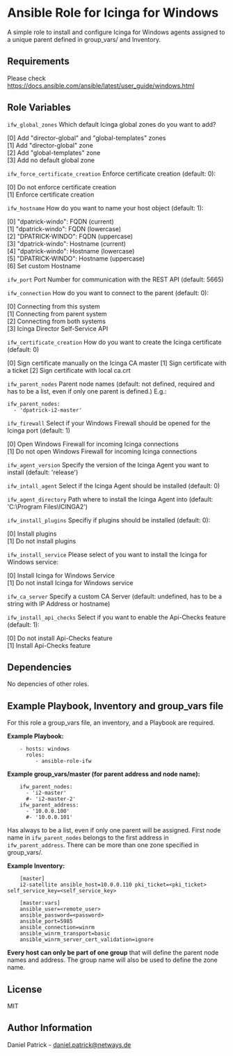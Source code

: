 Ansible Role for Icinga for Windows
===================================

A simple role to install and configure Icinga for Windows agents assigned to a unique parent defined in group_vars/<zone-name> and Inventory.

Requirements
------------

Please check https://docs.ansible.com/ansible/latest/user_guide/windows.html

Role Variables
--------------

`ifw_global_zones` Which default Icinga global zones do you want to add?  

[0] Add "director-global" and "global-templates" zones  
[1] Add "director-global" zone  
[2] Add "global-templates" zone  
[3] Add no default global zone  

`ifw_force_certificate_creation` Enforce certificate creation (default: 0):  

[0] Do not enforce certificate creation  
[1] Enforce certificate creation  

`ifw_hostname` How do you want to name your host object (default: 1):  

[0] "dpatrick-windo": FQDN (current)  
[1] "dpatrick-windo": FQDN (lowercase)  
[2] "DPATRICK-WINDO": FQDN (uppercase)  
[3] "dpatrick-windo": Hostname (current)  
[4] "dpatrick-windo": Hostname (lowercase)  
[5] "DPATRICK-WINDO": Hostname (uppercase)  
[6] Set custom Hostname

`ifw_port` Port Number for communication with the REST API (default: 5665)

`ifw_connection` How do you want to connect to the parent (default: 0):

[0] Connecting from this system  
[1] Connecting from parent system  
[2] Connecting from both systems  
[3] Icinga Director Self-Service API  

`ifw_certificate_creation` How do you want to create the Icinga certificate (default: 0)

[0] Sign certificate manually on the Icinga CA master
[1] Sign certificate with a ticket
[2] Sign certificate with local ca.crt

`ifw_parent_nodes` Parent node names (default: not defined, required and has to be a list, even if only one parent is defined.) E.g.:
```
ifw_parent_nodes:
  - 'dpatrick-i2-master'
```

`ifw_firewall` Select if your Windows Firewall should be opened for the Icinga port (default: 1)  

[0] Open Windows Firewall for incoming Icinga connections  
[1] Do not open Windows Firewall for incoming Icinga connections  

`ifw_agent_version` Specify the version of the Icinga Agent you want to install (default: 'release')

`ifw_intall_agent` Select if the Icinga Agent should be installed (default: 0)

`ifw_agent_directory`  Path where to install the Icinga Agent into (default: 'C:\\Program Files\\ICINGA2')

`ifw_install_plugins` Specifiy if plugins should be installed (default: 0):  

[0] Install plugins  
[1] Do not install plugins  

`ifw_install_service` Please select of you want to install the Icinga for Windows service:  

[0] Install Icinga for Windows Service  
[1] Do not install Icinga for Windows service  

`ifw_ca_server` Specify a custom CA Server (default: undefined, has to be a string with IP Address or hostname)

`ifw_install_api_checks` Select if you want to enable the Api-Checks feature (default: 1):  

[0] Do not install Api-Checks feature  
[1] Install Api-Checks feature  


Dependencies
------------

No depencies of other roles.

Example Playbook, Inventory and group_vars file
------------------------------

For this role a group_vars file, an inventory, and a Playbook are required.

**Example Playbook:**
```
    - hosts: windows
      roles:
         - ansible-role-ifw
```

**Example group_vars/master (for parent address and node name):**
```
    ifw_parent_nodes:
      - 'i2-master'
      #- 'i2-master-2'
    ifw_parent_address:
      - '10.0.0.100'
      #- '10.0.0.101'
```

Has always to be a list, even if only one parent will be assigned. First node name in `ifw_parent_nodes` belongs to the first address in `ifw_parent_address`.
There can be more than one zone specified in group_vars/.

**Example Inventory:**
```
    [master]
    i2-satellite ansible_host=10.0.0.110 pki_ticket=<pki_ticket>  self_service_key=<self_service_key>

    [master:vars]
    ansible_user=<remote_user>
    ansible_password=<password>
    ansible_port=5985
    ansible_connection=winrm
    ansible_winrm_transport=basic
    ansible_winrm_server_cert_validation=ignore
```
**Every host can only be part of one group** that will define the parent node names and address. The group name will also be used to define the zone name.

License
-------

MIT

Author Information
------------------

Daniel Patrick - daniel.patrick@netways.de
